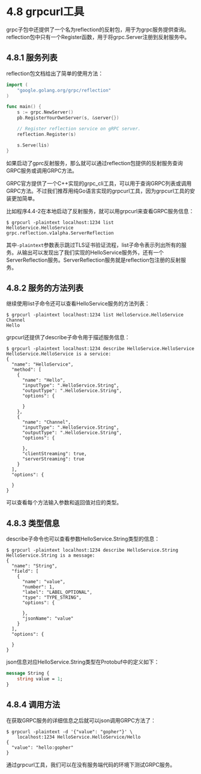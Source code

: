 
# 4.8 grpcurl工具

grpc子包中还提供了一个名为reflection的反射包，用于为grpc服务提供查询。reflection包中只有一个Register函数，用于将grpc.Server注册到反射服务中。

## 4.8.1 服务列表

reflection包文档给出了简单的使用方法：

```go
import (
	"google.golang.org/grpc/reflection"
)

func main() {
	s := grpc.NewServer()
	pb.RegisterYourOwnServer(s, &server{})

	// Register reflection service on gRPC server.
	reflection.Register(s)

	s.Serve(lis)
}
```

如果启动了gprc反射服务，那么就可以通过reflection包提供的反射服务查询GRPC服务或调用GRPC方法。

GRPC官方提供了一个C++实现的grpc_cli工具，可以用于查询GRPC列表或调用GRPC方法。不过我们推荐用纯Go语言实现的grpcurl工具，因为grpcurl工具的安装更加简单。

比如程序4.4-2在本地启动了反射服务，就可以用grpcurl来查看GRPC服务信息：

```shell
$ grpcurl -plaintext localhost:1234 list
HelloService.HelloService
grpc.reflection.v1alpha.ServerReflection
```

其中`-plaintext`参数表示跳过TLS证书验证流程，list子命令表示列出所有的服务。从输出可以发现出了我们实现的HelloService服务外，还有一个ServerReflection服务。ServerReflection服务就是reflection包注册的反射服务。

## 4.8.2 服务的方法列表

继续使用list子命令还可以查看HelloService服务的方法列表：

```shell
$ grpcurl -plaintext localhost:1234 list HelloService.HelloService
Channel
Hello
```

grpcurl还提供了describe子命令用于描述服务信息：

```
$ grpcurl -plaintext localhost:1234 describe HelloService.HelloService
HelloService.HelloService is a service:
{
  "name": "HelloService",
  "method": [
    {
      "name": "Hello",
      "inputType": ".HelloService.String",
      "outputType": ".HelloService.String",
      "options": {

      }
    },
    {
      "name": "Channel",
      "inputType": ".HelloService.String",
      "outputType": ".HelloService.String",
      "options": {

      },
      "clientStreaming": true,
      "serverStreaming": true
    }
  ],
  "options": {

  }
}
```

可以查看每个方法输入参数和返回值对应的类型。


## 4.8.3 类型信息

describe子命令也可以查看参数HelloService.String类型的信息：

```shell
$ grpcurl -plaintext localhost:1234 describe HelloService.String
HelloService.String is a message:
{
  "name": "String",
  "field": [
    {
      "name": "value",
      "number": 1,
      "label": "LABEL_OPTIONAL",
      "type": "TYPE_STRING",
      "options": {

      },
      "jsonName": "value"
    }
  ],
  "options": {

  }
}
```

json信息对应HelloService.String类型在Protobuf中的定义如下：

```protobuf
message String {
	string value = 1;
}
```

## 4.8.4 调用方法

在获取GRPC服务的详细信息之后就可以json调用GRPC方法了：

```shell
$ grpcurl -plaintext -d '{"value": "gopher"}' \
	localhost:1234 HelloService.HelloService/Hello
{
  "value": "hello:gopher"
}
```

通过grpcurl工具，我们可以在没有服务端代码的环境下测试GRPC服务。

